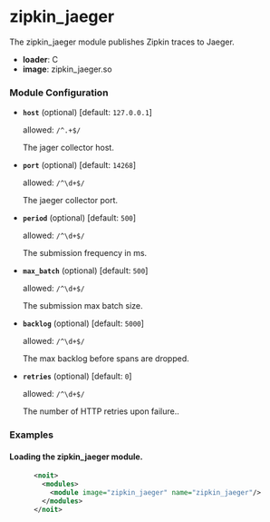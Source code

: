 

# zipkin_jaeger

The zipkin_jaeger module publishes Zipkin traces to Jaeger.


  * **loader**: C
  * **image**: zipkin_jaeger.so

### Module Configuration

    
 * **`host`** (optional)  [default: `127.0.0.1`]

   allowed: `/^.+$/`

   The jager collector host.
 * **`port`** (optional)  [default: `14268`]

   allowed: `/^\d+$/`

   The jaeger collector port.
 * **`period`** (optional)  [default: `500`]

   allowed: `/^\d+$/`

   The submission frequency in ms.
 * **`max_batch`** (optional)  [default: `500`]

   allowed: `/^\d+$/`

   The submission max batch size.
 * **`backlog`** (optional)  [default: `5000`]

   allowed: `/^\d+$/`

   The max backlog before spans are dropped.
 * **`retries`** (optional)  [default: `0`]

   allowed: `/^\d+$/`

   The number of HTTP retries upon failure..
### Examples

#### Loading the zipkin_jaeger module.

```xml
      <noit>
        <modules>
          <module image="zipkin_jaeger" name="zipkin_jaeger"/>
        </modules>
      </noit>
    
```

